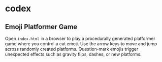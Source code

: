 # codex

## Emoji Platformer Game

Open `index.html` in a browser to play a procedurally generated platformer game where you control a cat emoji. Use the arrow keys to move and jump across randomly created platforms. Question-mark emojis trigger unexpected effects such as gravity flips, dashes, or new platforms.
